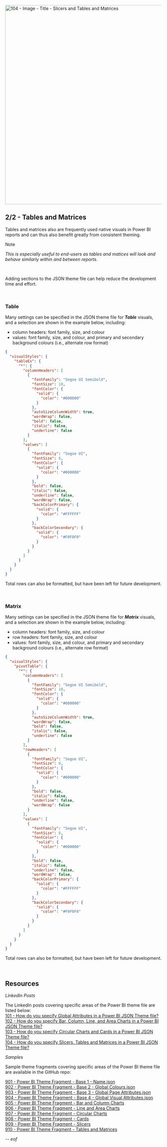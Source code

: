 <img width="1280" height="640" alt="104 - Image - Title - Slicers and Tables and Matrices" src="https://github.com/user-attachments/assets/feaa9ceb-4da4-44e8-a5fe-fdd5e92a9ed6" />

## 2/2 - Tables and Matrices

Tables and matrices also are frequently used native visuals in Power BI reports and can thus also benefit greatly from consistent theming. 

> [!NOTE]
> *This is especially useful to end-users as tables and matices will look and behave similarly within and between reports.*

<br>

Adding sections to the JSON theme file can help reduce the development time and effort.

<br>

### Table

Many settings can be specified in the JSON theme file for ***Table*** visuals, and a selection are shown in the example below, including:

- column headers: font family, size, and colour
- values: font family, size, and colour, and primary and secondary background colours (i.e., alternate row format)

``` json
{
  "visualStyles": {
    "tableEx": {
      "*": {
        "columnHeaders": [
          {
            "fontFamily": "Segoe UI Semibold",
            "fontSize": 10,
            "fontColor": {
              "solid": {
                "color": "#000000"
              }
            },
            "autoSizeColumnWidth": true,
            "wordWrap": false,
            "bold": false,
            "italic": false,
            "underline": false
          }
        ],
        "values": [
          {
            "fontFamily": "Segoe UI",
            "fontSize": 8,
            "fontColor": {
              "solid": {
                "color": "#000000"
              }
            },
            "bold": false,
            "italic": false,
            "underline": false,
            "wordWrap": false,
            "backColorPrimary": {
              "solid": {
                "color": "#FFFFFF"
              }
            },
            "backColorSecondary": {
              "solid": {
                "color": "#F0F0F0"
              }
            }
          }
        ]
      }
    }
  }
}

```

Total rows can also be formatted, but have been left for future development.

<br>

### Matrix

Many settings can be specified in the JSON theme file for ***Matrix*** visuals, and a selection are shown in the example below, including:

- column headers: font family, size, and colour
- row headers: font family, size, and colour
- values: font family, size, and colour, and primary and secondary background colours (i.e., alternate row format)

``` json
{
  "visualStyles": {
    "pivotTable": {
      "*": {
        "columnHeaders": [
          {
            "fontFamily": "Segoe UI Semibold",
            "fontSize": 10,
            "fontColor": {
              "solid": {
                "color": "#000000"
              }
            },
            "autoSizeColumnWidth": true,
            "wordWrap": false,
            "bold": false,
            "italic": false,
            "underline": false
          }
        ],
        "rowHeaders": [
          {
            "fontFamily": "Segoe UI",
            "fontSize": 8,
            "fontColor": {
              "solid": {
                "color": "#000000"
              }
            },
            "bold": false,
            "italic": false,
            "underline": false,
            "wordWrap": false
          }
        ],
        "values": [
          {
            "fontFamily": "Segoe UI",
            "fontSize": 8,
            "fontColor": {
              "solid": {
                "color": "#000000"
              }
            },
            "bold": false,
            "italic": false,
            "underline": false,
            "wordWrap": false,
            "backColorPrimary": {
              "solid": {
                "color": "#FFFFFF"
              }
            },
            "backColorSecondary": {
              "solid": {
                "color": "#F0F0F0"
              }
            }
          }
        ]
      }
    }
  }
}

```

Total rows can also be formatted, but have been left for future development.

<br>

## Resources

*LinkedIn Posts*

The LinkedIn posts covering specific areas of the Power BI theme file are listed below: <br>
[101 - How do you specify Global Attributes in a Power BI JSON Theme file?](https://www.linkedin.com/posts/gregphilps_powerbi-documentationmatters-dataanalytics-activity-7368600915009830912-wb3Z) <br>
[102 - How do you specify Bar, Column, Line, and Area Charts in a Power BI JSON Theme file?](https://www.linkedin.com/posts/gregphilps_powerbi-documentationmatters-dataanalytics-activity-7371153792802897920-ZqnK) <br>
[103 - How do you specify Circular Charts and Cards in a Power BI JSON Theme file?](https://www.linkedin.com/posts/gregphilps_powerbi-documentationmatters-dataanalytics-activity-7373669687638859777-KZTg) <br>
[104 - How do you specify Slicers, Tables and Matrices in a Power BI JSON Theme file?](https://www.linkedin.com/posts/gregphilps_powerbi-documentationmatters-dataanalytics-activity-7376225981377957889-8ayy) <br>

*Samples*

Sample theme fragments covering specific areas of the Power BI theme file are available in the GitHub repo: <br>

[901 - Power BI Theme Fragment - Base 1 - Name.json](https://github.com/alexbadiu-insightsinmotion/PBI-Documentation/blob/main/Components/Theme/901%20-%20Power%20BI%20Theme%20Fragment%20-%20Base%201%20-%20Name.json) <br>
[902 - Power BI Theme Fragment - Base 2 - Global Colours.json](https://github.com/alexbadiu-insightsinmotion/PBI-Documentation/blob/main/Components/Theme/902%20-%20Power%20BI%20Theme%20Fragment%20-%20Base%202%20-%20Global%20Colours.json) <br>
[903 - Power BI Theme Fragment - Base 3 - Global Page Attributes.json](https://github.com/alexbadiu-insightsinmotion/PBI-Documentation/blob/main/Components/Theme/903%20-%20Power%20BI%20Theme%20Fragment%20-%20Base%203%20-%20Global%20Page%20Attributes.json) <br>
[904 - Power BI Theme Fragment - Base 4 - Global Visual Attributes.json](https://github.com/alexbadiu-insightsinmotion/PBI-Documentation/blob/main/Components/Theme/904%20-%20Power%20BI%20Theme%20Fragment%20-%20Base%204%20-%20Global%20Visual%20Attributes.json) <br>
[905 - Power BI Theme Fragment - Bar and Column Charts](https://github.com/alexbadiu-insightsinmotion/PBI-Documentation/blob/main/Components/Theme/905%20-%20Power%20BI%20Theme%20Fragment%20-%20Bar%20and%20Column%20Charts.json) <br>
[906 - Power BI Theme Fragment - Line and Area Charts](https://github.com/alexbadiu-insightsinmotion/PBI-Documentation/blob/main/Components/Theme/906%20-%20Power%20BI%20Theme%20Fragment%20-%20Line%20and%20Area%20Charts.json) <br>
[907 - Power BI Theme Fragment - Circular Charts](https://github.com/alexbadiu-insightsinmotion/PBI-Documentation/blob/main/Components/Theme/907%20-%20Power%20BI%20Theme%20Fragment%20-%20Circular%20Charts.json) <br>
[908 - Power BI Theme Fragment - Cards](https://github.com/alexbadiu-insightsinmotion/PBI-Documentation/blob/main/Components/Theme/908%20-%20Power%20BI%20Theme%20Fragment%20-%20Cards.json) <br>
[909 - Power BI Theme Fragment - Slicers](https://github.com/alexbadiu-insightsinmotion/PBI-Documentation/blob/main/Components/Theme/909%20-%20Power%20BI%20Theme%20Fragment%20-%20Slicers.json) <br>
[910 - Power BI Theme Fragment - Tables and Matrices](https://github.com/alexbadiu-insightsinmotion/PBI-Documentation/blob/main/Components/Theme/910%20-%20Power%20BI%20Theme%20Fragment%20-%20Tables%20and%20Matrices.json) <br>

*-- eof*
